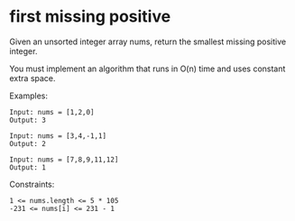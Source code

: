 # first missing positive

Given an unsorted integer array nums, return the smallest missing positive integer.

You must implement an algorithm that runs in O(n) time and uses constant extra space.

Examples:
```
Input: nums = [1,2,0]
Output: 3

Input: nums = [3,4,-1,1]
Output: 2

Input: nums = [7,8,9,11,12]
Output: 1
``` 

Constraints:
```
1 <= nums.length <= 5 * 105
-231 <= nums[i] <= 231 - 1
```
